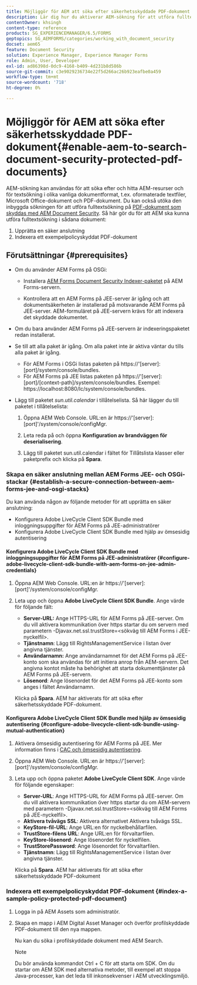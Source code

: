 ```yaml
---
title: Möjliggör för AEM att söka efter säkerhetsskyddade PDF-dokument
description: Lär dig hur du aktiverar AEM-sökning för att utföra fulltextsökning i DRM-skyddade PDF-dokument.
contentOwner: khsingh
content-type: reference
products: SG_EXPERIENCEMANAGER/6.5/FORMS
geptopics: SG_AEMFORMS/categories/working_with_document_security
docset: aem65
feature: Document Security
solution: Experience Manager, Experience Manager Forms
role: Admin, User, Developer
exl-id: ad86398d-0dc9-4168-b409-4d231b8d586b
source-git-commit: c3e9029236734e22f5d266ac26b923eafbe0a459
workflow-type: tm+mt
source-wordcount: '718'
ht-degree: 0%

---
```


# Möjliggör för AEM att söka efter säkerhetsskyddade PDF-dokument{#enable-aem-to-search-document-security-protected-pdf-documents}

AEM-sökning kan användas för att söka efter och hitta AEM-resurser och för textsökning i olika vanliga dokumentformat, t.ex. oformaterade textfiler, Microsoft Office-dokument och PDF-dokument. Du kan också utöka den inbyggda sökningen för att utföra fulltextsökning på [PDF-dokument som skyddas med AEM Document Security](../../forms/using/admin-help/document-security.md). Så här gör du för att AEM ska kunna utföra fulltextsökning i sådana dokument:

1. Upprätta en säker anslutning
1. Indexera ett exempelpolicyskyddat PDF-dokument

## Förutsättningar {#prerequisites}

* Om du använder AEM Forms på OSGi:

   * Installera [AEM Forms Document Security Indexer-paketet](https://helpx.adobe.com/se/aem-forms/kb/aem-forms-releases.html) på AEM Forms-servern.

   * Kontrollera att en AEM Forms på JEE-server är igång och att dokumentsäkerheten är installerad på motsvarande AEM Forms på JEE-server. AEM-formuläret på JEE-servern krävs för att indexera det skyddade dokumentet.

* Om du bara använder AEM Forms på JEE-servern är indexeringspaketet redan installerat.
* Se till att alla paket är igång. Om alla paket inte är aktiva väntar du tills alla paket är igång.

   * För AEM Forms i OSGi listas paketen på https://&#39;[server]:[port]/system/console/bundles.
   * För AEM Forms på JEE listas paketen på https://&#39;[server]:[port]/[context-path]/system/console/bundles. Exempel: https://localhost:8080/lc/system/console/bundles.

* Lägg till paketet *sun.util.calendar* i tillåtelselista. Så här lägger du till paketet i tillåtelselista:

   1. Öppna AEM Web Console. URL:en är https://&#39;[server]:[port]&#39;/system/console/configMgr.
   1. Leta reda på och öppna **Konfiguration av brandväggen för deserialisering**.

   1. Lägg till paketet sun.util.calendar i fältet för Tillåtslista klasser eller paketprefix och klicka på **Spara**.

### Skapa en säker anslutning mellan AEM Forms JEE- och OSGi-stackar {#establish-a-secure-connection-between-aem-forms-jee-and-osgi-stacks}

Du kan använda någon av följande metoder för att upprätta en säker anslutning:

* Konfigurera Adobe LiveCycle Client SDK Bundle med inloggningsuppgifter för AEM Forms på JEE-administratörer
* Konfigurera Adobe LiveCycle Client SDK Bundle med hjälp av ömsesidig autentisering

#### Konfigurera Adobe LiveCycle Client SDK Bundle med inloggningsuppgifter för AEM Forms på JEE-administratörer {#configure-adobe-livecycle-client-sdk-bundle-with-aem-forms-on-jee-admin-credentials}

1. Öppna AEM Web Console. URL:en är https://&#39;[server]:[port]&#39;/system/console/configMgr.
1. Leta upp och öppna **Adobe LiveCycle Client SDK Bundle**. Ange värde för följande fält:

   * **Server-URL:** Ange HTTPS-URL för AEM Forms på JEE-server. Om du vill aktivera kommunikation över https startar du om servern med parametern -Djavax.net.ssl.trustStore=&lt;sökväg till AEM Forms i JEE-nyckelfil>.
   * **Tjänstnamn**: Lägg till RightsManagementService i listan över angivna tjänster.
   * **Användarnamn:** Ange användarnamnet för det AEM Forms på JEE-konto som ska användas för att initiera anrop från AEM-servern. Det angivna kontot måste ha behörighet att starta dokumenttjänster på AEM Forms på JEE-servern.
   * **Lösenord**: Ange lösenordet för det AEM Forms på JEE-konto som anges i fältet Användarnamn.

   Klicka på **Spara**. AEM har aktiverats för att söka efter säkerhetsskyddade PDF-dokument.

#### Konfigurera Adobe LiveCycle Client SDK Bundle med hjälp av ömsesidig autentisering {#configure-adobe-livecycle-client-sdk-bundle-using-mutual-authentication}

1. Aktivera ömsesidig autentisering för AEM Forms på JEE. Mer information finns i [CAC och ömsesidig autentisering](https://helpx.adobe.com/livecycle/kb/cac-mutual-authentication.html).
1. Öppna AEM Web Console. URL:en är https://&#39;[server]:[port]&#39;/system/console/configMgr.
1. Leta upp och öppna paketet **Adobe LiveCycle Client SDK**. Ange värde för följande egenskaper:

   * **Server-URL**: Ange HTTPS-URL för AEM Forms på JEE-server. Om du vill aktivera kommunikation över https startar du om AEM-servern med parametern -Djavax.net.ssl.trustStore=&lt;sökväg till AEM Forms på JEE-nyckelfil>.
   * **Aktivera tvåvägs SSL**: Aktivera alternativet Aktivera tvåvägs SSL.
   * **KeyStore-fil-URL**: Ange URL:en för nyckelbehållarfilen.
   * **TrustStore-filens URL**: Ange URL:en för förvaltarfilen.
   * **KeyStore-lösenord**: Ange lösenordet för nyckelfilen.
   * **TrustStorePassword**: Ange lösenordet för förvaltarfilen.
   * **Tjänstnamn**: Lägg till RightsManagementService i listan över angivna tjänster.

   Klicka på **Spara**. AEM har aktiverats för att söka efter säkerhetsskyddade PDF-dokument

### Indexera ett exempelpolicyskyddat PDF-dokument {#index-a-sample-policy-protected-pdf-document}

1. Logga in på AEM Assets som administratör.
1. Skapa en mapp i AEM Digital Asset Manager och överför profilskyddade PDF-dokument till den nya mappen.

   Nu kan du söka i profilskyddade dokument med AEM Search.

   >[!NOTE]
   >
   > Du bör använda kommandot Ctrl + C för att starta om SDK. Om du startar om AEM SDK med alternativa metoder, till exempel att stoppa Java-processer, kan det leda till inkonsekvenser i AEM utvecklingsmiljö.

